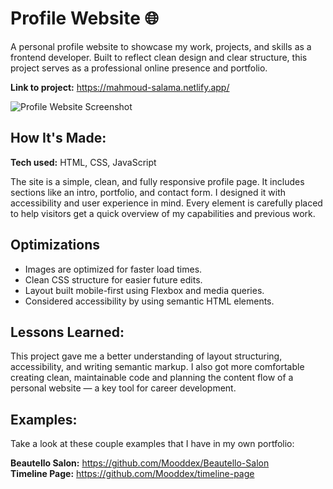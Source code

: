 # Profile Website 🌐

A personal profile website to showcase my work, projects, and skills as a frontend developer. Built to reflect clean design and clear structure, this project serves as a professional online presence and portfolio.

**Link to project:** https://mahmoud-salama.netlify.app/

![Profile Website Screenshot](https://res.cloudinary.com/deq0w5tnr/image/upload/v1750179350/2025-06-17-161257-mahmoud-salama-screenclip_tgtpl7.jpg)

## How It's Made:

**Tech used:** HTML, CSS, JavaScript

The site is a simple, clean, and fully responsive profile page. It includes sections like an intro, portfolio, and contact form. I designed it with accessibility and user experience in mind. Every element is carefully placed to help visitors get a quick overview of my capabilities and previous work.

## Optimizations


- Images are optimized for faster load times.
- Clean CSS structure for easier future edits.
- Layout built mobile-first using Flexbox and media queries.
- Considered accessibility by using semantic HTML elements.

## Lessons Learned:

This project gave me a better understanding of layout structuring, accessibility, and writing semantic markup. I also got more comfortable creating clean, maintainable code and planning the content flow of a personal website — a key tool for career development.

## Examples:
Take a look at these couple examples that I have in my own portfolio:

**Beautello Salon:** https://github.com/Mooddex/Beautello-Salon  
**Timeline Page:** https://github.com/Mooddex/timeline-page  

